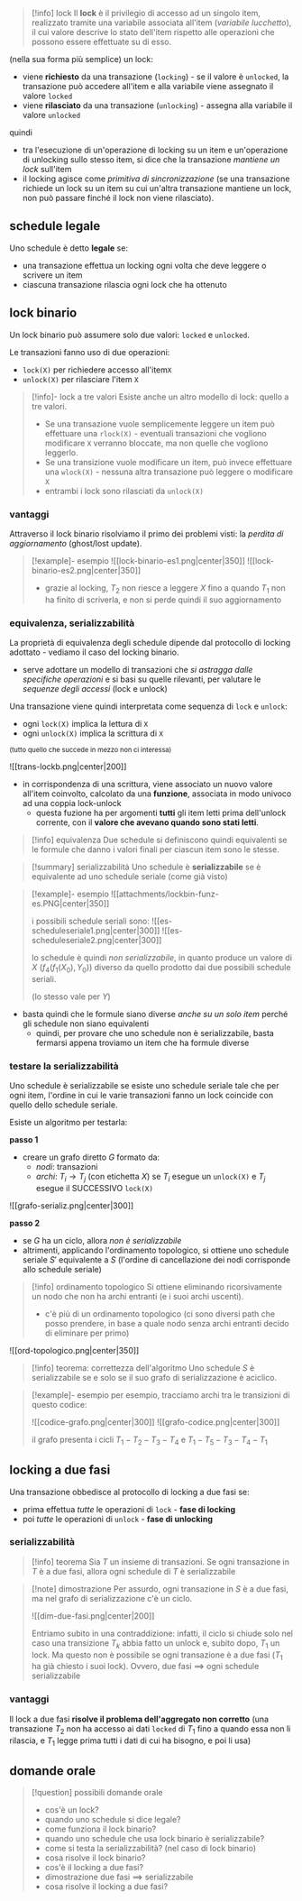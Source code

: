 >[!info] lock
>Il **lock** è il privilegio di accesso ad un singolo item, realizzato tramite una variabile associata all'item (*variabile lucchetto*), il cui valore descrive lo stato dell'item rispetto alle operazioni che possono essere effettuate su di esso.

(nella sua forma più semplice) un lock:
- viene **richiesto** da una transazione (`locking`) - se il valore è `unlocked`, la transazione può accedere all'item e alla variabile viene assegnato il valore `locked`
- viene **rilasciato** da una transazione (`unlocking`) - assegna alla variabile il valore `unlocked`

quindi
- tra l'esecuzione di un'operazione di locking su un item e un'operazione di unlocking sullo stesso item, si dice che la transazione *mantiene un lock* sull'item
- il locking agisce come *primitiva di sincronizzazione* (se una transazione richiede un lock su un item su cui un'altra transazione mantiene un lock, non può passare finché il lock non viene rilasciato).

## schedule legale
Uno schedule è detto **legale** se:
- una transazione effettua un locking ogni volta che deve leggere o scrivere un item
- ciascuna transazione rilascia ogni lock che ha ottenuto

## lock binario
Un lock binario può assumere solo due valori: `locked` e `unlocked`.

Le transazioni fanno uso di due operazioni:
- `lock(X)` per richiedere accesso all'item`X`
- `unlock(X)` per rilasciare l'item `X`

>[!info]- lock a tre valori
>Esiste anche un altro modello di lock: quello a tre valori.
>- Se una transazione vuole semplicemente leggere un item può effettuare una `rlock(X)` - eventuali transazioni che vogliono modificare `X` verranno bloccate, ma non quelle che vogliono leggerlo.
>- Se una transizione vuole modificare un item, può invece effettuare una `wlock(X)` - nessuna altra transazione può leggere o modificare `X`
>- entrambi i lock sono rilasciati da `unlock(X)`
### vantaggi
Attraverso il lock binario risolviamo il primo dei problemi visti: la *perdita di aggiornamento* (ghost/lost update).

>[!example]- esempio 
>![[lock-binario-es1.png|center|350]]
>![[lock-binario-es2.png|center|350]]
>
>- grazie al locking, $T_{2}$ non riesce a leggere $X$ fino a quando $T_{1}$ non ha finito di scriverla, e non si perde quindi il suo aggiornamento

### equivalenza, serializzabilità
La proprietà di equivalenza degli schedule dipende dal protocollo di locking adottato - vediamo il caso del locking binario.
- serve adottare un modello di transazioni che *si astragga dalle specifiche operazioni* e si basi su quelle rilevanti, per valutare le *sequenze degli accessi* (lock e unlock)

Una transazione viene quindi interpretata come sequenza di `lock` e `unlock`:
- ogni `lock(X)` implica la lettura di `X`
- ogni `unlock(X)` implica la scrittura di `X`

<small>(tutto quello che succede in mezzo non ci interessa)</small>

![[trans-lockb.png|center|200]]

- in corrispondenza di una scrittura, viene associato un nuovo valore all'item coinvolto, calcolato da una **funzione**, associata in modo univoco ad una coppia lock-unlock
	- questa fuzione ha per argomenti **tutti** gli item letti prima dell'unlock corrente, con il **valore che avevano quando sono stati letti**.

>[!info] equivalenza
>Due schedule si definiscono quindi equivalenti se le formule che danno i valori finali per ciascun item sono le stesse.


>[!summary] serializzabilità
>Uno schedule è **serializzabile** se è equivalente ad uno schedule seriale (come già visto)

>[!example]- esempio
>![[attachments/lockbin-funz-es.PNG|center|350]]
>
>i possibili schedule seriali sono:
>![[es-scheduleseriale1.png|center|300]]
>![[es-scheduleseriale2.png|center|300]]
>
>lo schedule è quindi *non serializzabile*, in quanto produce un valore di $X$ ($f_{4}(f_{1}(X_{0}),\,Y_{0})$) diverso da quello prodotto dai due possibili schedule seriali.
> 
>(lo stesso vale per $Y$)

- basta quindi che le formule siano diverse *anche su un solo item* perché gli schedule non siano equivalenti
	- quindi, per provare che uno schedule non è serializzabile, basta fermarsi appena troviamo un item che ha formule diverse

### testare la serializzabilità
Uno schedule è serializzabile se esiste uno schedule seriale tale che per ogni item, l'ordine in cui le varie transazioni fanno un lock coincide con quello dello schedule seriale.

Esiste un algoritmo per testarla:

**passo 1**
- creare un grafo diretto $G$ formato da:
	- *nodi*: transazioni
	- *archi*: $T_{i}\to T_{j}$ (con etichetta $X$) se $T_{i}$ esegue un `unlock(X)` e $T_{j}$ esegue il SUCCESSIVO `lock(X)` 

![[grafo-serializ.png|center|300]]

**passo 2**
- se $G$ ha un ciclo, allora *non è serializzabile*
- altrimenti, applicando l'ordinamento topologico, si ottiene uno schedule seriale $S'$ equivalente a $S$ (l'ordine di cancellazione dei nodi corrisponde allo schedule seriale)

>[!info] ordinamento topologico
>Si ottiene eliminando ricorsivamente un nodo che non ha archi entranti (e i suoi archi uscenti).
>- c'è più di un ordinamento topologico (ci sono diversi path che posso prendere, in base a quale nodo senza archi entranti decido di eliminare per primo)

![[ord-topologico.png|center|350]]


> [!info] teorema: correttezza dell'algoritmo
> Uno schedule $S$ è serializzabile se e solo se il suo grafo di serializzazione è aciclico.

>[!example]- esempio
> per esempio, tracciamo archi tra le transizioni di questo codice:
>
>![[codice-grafo.png|center|300]]
>![[grafo-codice.png|center|300]]
>
>il grafo presenta i cicli $T_{1}-T_{2}-T_{3}-T_{4}$ e $T_{1}-T_{5}-T_{3}-T_{4}-T_{1}$

## locking a due fasi
Una transazione obbedisce al protocollo di locking a due fasi se:
- prima effettua *tutte* le operazioni di `lock` - **fase di locking**
- poi *tutte* le operazioni di `unlock` - **fase di unlocking**

### serializzabilità
>[!info] teorema
>Sia $T$ un insieme di transazioni.
>Se ogni transazione in $T$ è a due fasi, allora ogni schedule di $T$ è serializzabile

>[!note] dimostrazione
>Per assurdo, ogni transazione in $S$ è a due fasi, ma nel grafo di serializzazione c'è un ciclo.
>
>![[dim-due-fasi.png|center|200]]
>
>Entriamo subito in una contraddizione: infatti, il ciclo si chiude solo nel caso una transizione $T_{k}$ abbia fatto un unlock e, subito dopo, $T_{1}$ un lock. Ma questo non è possibile se ogni transazione è a due fasi ($T_{1}$ ha già chiesto i suoi lock).
> Ovvero, due fasi $\implies$ ogni schedule serializzabile
### vantaggi
Il lock a due fasi **risolve il problema dell'aggregato non corretto** (una transazione $T_{2}$ non ha accesso ai dati `locked` di $T_{1}$ fino a quando essa non li rilascia, e $T_{1}$ legge prima tutti i dati di cui ha bisogno, e poi li usa)
## domande orale
>[!question] possibili domande orale 
> - cos'è un lock?
> - quando uno schedule si dice legale?
> - come funziona il lock binario?
> - quando uno schedule che usa lock binario è serializzabile?
> - come si testa la serializzabilità? (nel caso di lock binario)
> - cosa risolve il lock binario?
> - cos'è il locking a due fasi?
> - dimostrazione due fasi $\implies$ serializzabile
> - cosa risolve il locking a due fasi?